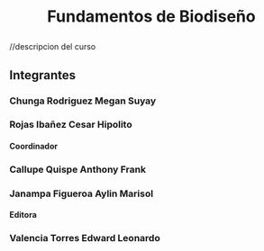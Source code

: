 # <p align="center"> Fundamentos de Biodiseño </p>

//descripcion del curso

## Integrantes
### Chunga Rodriguez Megan Suyay

### Rojas Ibañez Cesar Hipolito
#### Coordinador 

### Callupe Quispe Anthony Frank

### Janampa Figueroa Aylin Marisol 
#### Editora

### Valencia Torres Edward Leonardo

